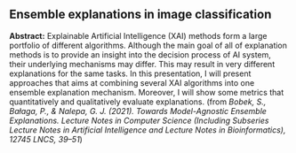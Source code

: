 ## Ensemble explanations in image classification

**Abstract:** Explainable Artificial Intelligence (XAI) methods form a large portfolio of different algorithms. Although the main goal of all of explanation methods is to provide an insight into the decision process of AI system, their underlying mechanisms may differ. This may result in very different explanations for the same tasks. In this presentation, I will present approaches that aims at combining several XAI algorithms into one ensemble explanation mechanism. Moreover, I will show some metrics that quantitatively and qualitatively evaluate explanations. (from <em>Bobek, S., Bałaga, P., & Nalepa, G. J. (2021). Towards Model-Agnostic Ensemble Explanations. Lecture Notes in Computer Science (Including Subseries Lecture Notes in Artificial Intelligence and Lecture Notes in Bioinformatics), 12745 LNCS, 39–51</em>)
